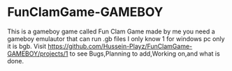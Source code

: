 # FunClamGame-GAMEBOY
This is a gameboy game called Fun Clam Game made by me you need a gameboy emulautor that can run .gb files I only know 1 for windows pc only it is bgb.
Visit https://github.com/Hussein-Playz/FunClamGame-GAMEBOY/projects/1 to see Bugs,Planning to add,Working on,and what is done.
